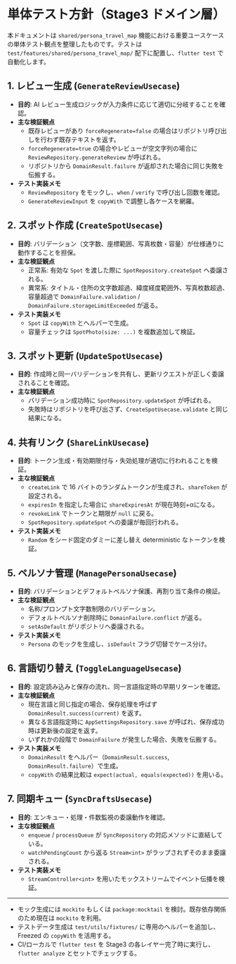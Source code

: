 # 単体テスト方針（Stage3 ドメイン層）

本ドキュメントは `shared/persona_travel_map` 機能における重要ユースケースの単体テスト観点を整理したものです。テストは `test/features/shared/persona_travel_map/` 配下に配置し、`flutter test` で自動化します。

## 1. レビュー生成 (`GenerateReviewUsecase`)
- **目的**: AI レビュー生成ロジックが入力条件に応じて適切に分岐することを確認。
- **主な検証観点**
  - 既存レビューがあり `forceRegenerate=false` の場合はリポジトリ呼び出しを行わず既存テキストを返す。
  - `forceRegenerate=true` の場合やレビューが空文字列の場合に `ReviewRepository.generateReview` が呼ばれる。
  - リポジトリから `DomainResult.failure` が返却された場合に同じ失敗を伝搬する。
- **テスト実装メモ**
  - `ReviewRepository` をモックし、`when` / `verify` で呼び出し回数を確認。
  - `GenerateReviewInput` を `copyWith` で調整し各ケースを網羅。

## 2. スポット作成 (`CreateSpotUsecase`)
- **目的**: バリデーション（文字数、座標範囲、写真枚数・容量）が仕様通りに動作することを担保。
- **主な検証観点**
  - 正常系: 有効な `Spot` を渡した際に `SpotRepository.createSpot` へ委譲される。
  - 異常系: タイトル・住所の文字数超過、緯度経度範囲外、写真枚数超過、容量超過で `DomainFailure.validation` / `DomainFailure.storageLimitExceeded` が返る。
- **テスト実装メモ**
  - `Spot` は `copyWith` とヘルパーで生成。
  - 容量チェックは `SpotPhoto(size: ...)` を複数追加して検証。

## 3. スポット更新 (`UpdateSpotUsecase`)
- **目的**: 作成時と同一バリデーションを共有し、更新リクエストが正しく委譲されることを確認。
- **主な検証観点**
  - バリデーション成功時に `SpotRepository.updateSpot` が呼ばれる。
  - 失敗時はリポジトリを呼び出さず、`CreateSpotUsecase.validate` と同じ結果になる。

## 4. 共有リンク (`ShareLinkUsecase`)
- **目的**: トークン生成・有効期限付与・失効処理が適切に行われることを検証。
- **主な検証観点**
  - `createLink` で 16 バイトのランダムトークンが生成され、`shareToken` が設定される。
  - `expiresIn` を指定した場合に `shareExpiresAt` が現在時刻+αになる。
  - `revokeLink` でトークンと期限が `null` に戻る。
  - `SpotRepository.updateSpot` への委譲が毎回行われる。
- **テスト実装メモ**
  - `Random` をシード固定のダミーに差し替え deterministic なトークンを検証。

## 5. ペルソナ管理 (`ManagePersonaUsecase`)
- **目的**: バリデーションとデフォルトペルソナ保護、再割り当て条件の検証。
- **主な検証観点**
  - 名称/プロンプト文字数制限のバリデーション。
  - デフォルトペルソナ削除時に `DomainFailure.conflict` が返る。
  - `setAsDefault` がリポジトリへ委譲される。
- **テスト実装メモ**
  - `Persona` のモックを生成し、`isDefault` フラグ切替でケース分け。

## 6. 言語切り替え (`ToggleLanguageUsecase`)
- **目的**: 設定読み込みと保存の流れ、同一言語指定時の早期リターンを確認。
- **主な検証観点**
  - 現在言語と同じ指定の場合、保存処理を呼ばず `DomainResult.success(current)` を返す。
  - 異なる言語指定時に `AppSettingsRepository.save` が呼ばれ、保存成功時は更新後の設定を返す。
  - いずれかの段階で `DomainFailure` が発生した場合、失敗を伝搬する。
- **テスト実装メモ**
  - `DomainResult` をヘルパー（`DomainResult.success`, `DomainResult.failure`）で生成。
  - `copyWith` の結果比較は `expect(actual, equals(expected))` を用いる。

## 7. 同期キュー (`SyncDraftsUsecase`)
- **目的**: エンキュー・処理・件数監視の委譲動作を確認。
- **主な検証観点**
  - `enqueue` / `processQueue` が `SyncRepository` の対応メソッドに直結している。
  - `watchPendingCount` から返る `Stream<int>` がラップされずそのまま委譲される。
- **テスト実装メモ**
  - `StreamController<int>` を用いたモックストリームでイベント伝播を検証。

---
- モック生成には `mockito` もしくは `package:mocktail` を検討。既存依存関係のため現在は `mockito` を利用。
- テストデータ生成は `test/utils/fixtures/` に専用のヘルパーを追加し、Freezed の `copyWith` を活用する。
- CI/ローカルで `flutter test` を Stage3 の各レイヤー完了時に実行し、`flutter analyze` とセットでチェックする。